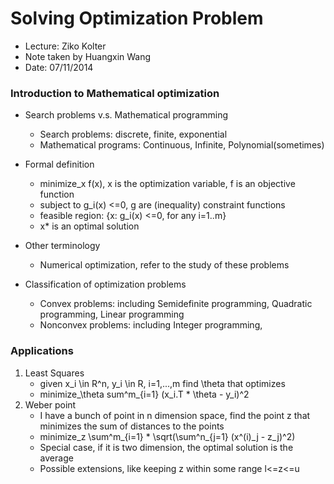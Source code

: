 Solving Optimization Problem
=============================

* Lecture: Ziko Kolter
* Note taken by Huangxin Wang
* Date: 07/11/2014

### Introduction to Mathematical optimization

- Search problems v.s. Mathematical programming
	- Search problems: discrete, finite, exponential
	- Mathematical programs: Continuous, Infinite, Polynomial(sometimes)

- Formal definition
	- minimize_x f(x), x is the optimization variable, f is an objective function
	- subject to g_i(x) <=0, g are (inequality) constraint functions
	- feasible region: {x: g_i(x) <=0, for any i=1..m}
	- x* is an optimal solution

- Other terminology
	- Numerical optimization, refer to the study of these problems
	
- Classification of optimization problems
	- Convex problems: including Semidefinite programming, Quadratic programming, Linear programming
	- Nonconvex problems: including Integer programming, 
	
### Applications
1. Least Squares
	- given x_i \in R^n, y_i \in R, i=1,...,m find \theta that optimizes
	- minimize_\theta sum^m_{i=1} (x_i.T * \theta - y_i)^2
2. Weber point
	- I have a bunch of point in n dimension space, find the point z that minimizes the sum of distances to the points 
	- minimize_z \sum^m_{i=1} * \sqrt(\sum^n_{j=1} (x^(i)_j - z_j)^2)
	- Special case, if it is two dimension, the optimal solution is the average
	- Possible extensions, like keeping z within some range l<=z<=u
	

